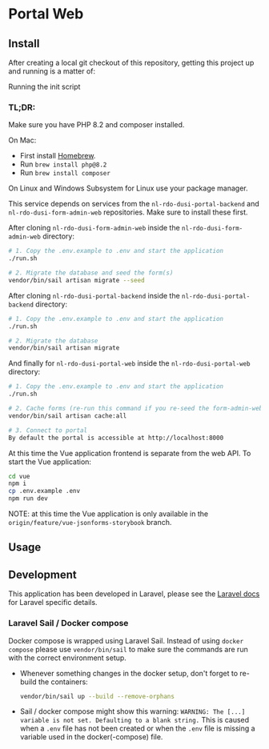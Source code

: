 # Portal Web

## Install

After creating a local git checkout of this repository, getting this project up
and running is a matter of:

Running the init script

### TL;DR:

Make sure you have PHP 8.2 and composer installed.

On Mac:
- First install [Homebrew](https://brew.sh).
- Run `brew install php@8.2`
- Run `brew install composer`

On Linux and Windows Subsystem for Linux use your package manager.

This service depends on services from the `nl-rdo-dusi-portal-backend` and `nl-rdo-dusi-form-admin-web` repositories. Make
sure to install these first.

After cloning `nl-rdo-dusi-form-admin-web` inside the `nl-rdo-dusi-form-admin-web` directory:
```sh
# 1. Copy the .env.example to .env and start the application
./run.sh

# 2. Migrate the database and seed the form(s)
vendor/bin/sail artisan migrate --seed
```

After cloning `nl-rdo-dusi-portal-backend` inside the `nl-rdo-dusi-portal-backend` directory:
```sh
# 1. Copy the .env.example to .env and start the application
./run.sh

# 2. Migrate the database
vendor/bin/sail artisan migrate
```
And finally for `nl-rdo-dusi-portal-web` inside the `nl-rdo-dusi-portal-web` directory:
```sh
# 1. Copy the .env.example to .env and start the application
./run.sh

# 2. Cache forms (re-run this command if you re-seed the form-admin-web database)
vendor/bin/sail artisan cache:all

# 3. Connect to portal
By default the portal is accessible at http://localhost:8000
```

At this time the Vue application frontend is separate from the web API. To start the Vue application:
```sh
cd vue
npm i
cp .env.example .env
npm run dev
```

NOTE: at this time the Vue application is only available in the `origin/feature/vue-jsonforms-storybook` branch.

## Usage


## Development

This application has been developed in Laravel, please see the [Laravel docs][laravel-docs]
for Laravel specific details.

### Laravel Sail / Docker compose

Docker compose is wrapped using Laravel Sail. Instead of using `docker compose` please use `vendor/bin/sail` to make
sure the commands are run with the correct environment setup.

- Whenever something changes in the docker setup, don't forget to re-build the
  containers:
  ```sh
  vendor/bin/sail up --build --remove-orphans
  ```

- Sail / docker compose might show this warning:
  ```WARNING: The [...] variable is not set. Defaulting to a blank string.```
  This is caused when a `.env` file has not been created or when the `.env` file
  is missing a variable used in the docker(-compose) file.

[laravel-docs]: https://laravel.com/docs/10.x
